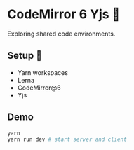 # CodeMirror 6 Yjs 💎

Exploring shared code environments.

## Setup 🔧

- Yarn workspaces
- Lerna
- CodeMirror@6
- Yjs

## Demo

```bash
yarn
yarn run dev # start server and client
```
